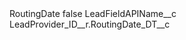 <?xml version="1.0" encoding="UTF-8"?>
<CustomMetadata xmlns="http://soap.sforce.com/2006/04/metadata" xmlns:xsi="http://www.w3.org/2001/XMLSchema-instance" xmlns:xsd="http://www.w3.org/2001/XMLSchema">
    <label>RoutingDate</label>
    <protected>false</protected>
    <values>
        <field>LeadFieldAPIName__c</field>
        <value xsi:type="xsd:string">LeadProvider_ID__r.RoutingDate_DT__c</value>
    </values>
</CustomMetadata>
